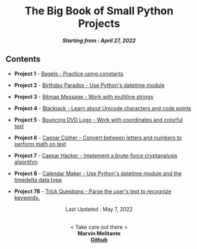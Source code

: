 <h1 align="center"> 
The Big Book of Small Python Projects
</h1>
<h5 align="center">
Starting from : April 27, 2022
</h5>

## Contents

- <b>Project 1</b> - [Bagels - Practice using constants](https://github.com/mK-zero/Big-Book-of-Small-Python-Projects/tree/main/1_bagels)

- <b>Project 2</b> - [Birthday Paradox - Use Python's datetime module](https://github.com/mK-zero/Big-Book-of-Small-Python-Projects/tree/main/2_birthday-paradox)

- <b>Project 3</b> - [Bitmap Message - Work with multiline strings](https://github.com/mK-zero/Big-Book-of-Small-Python-Projects/tree/main/3_bitmap-message)

- <b>Project 4</b> - [Blackjack - Learn about Unicode characters and code points](https://github.com/mK-zero/Big-Book-of-Small-Python-Projects/tree/main/4_blackjack)

- <b>Project 5</b> - [Bouncing DVD Logo - Work with coordinates and colorful text](https://github.com/mK-zero/Big-Book-of-Small-Python-Projects/tree/main/5_bouncing-dvd-logo)

- <b>Project 6</b> - [Caesar Cipher - Convert between letters and numbers to perform math on text](https://github.com/mK-zero/Big-Book-of-Small-Python-Projects/tree/main/6_caesar-cipher)

- <b>Project 7</b> - [Caesar Hacker - Implement a brute-force cryptanalysis algorithm](https://github.com/mK-zero/Big-Book-of-Small-Python-Projects/tree/main/7_caesar-hacker)

- <b>Project 8</b> - [Calendar Maker - Use Python's datetime module and the timedelta data type](https://github.com/mK-zero/Big-Book-of-Small-Python-Projects/tree/main/8_calendar-maker)

- <b>Project 78</b> - [Trick Questions - Parse the user's text to recognize keywords.](https://github.com/mK-zero/Big-Book-of-Small-Python-Projects/tree/main/78_trick-questions)

<p align="center">
Last Updated : May 7, 2022
</p>

<p align="center">

<br>
< Take care out there >
<br>
<b>Marvin Melitante<b>
<br>
<a href="https://github.com/mK-zero">Github</a>
</p>

